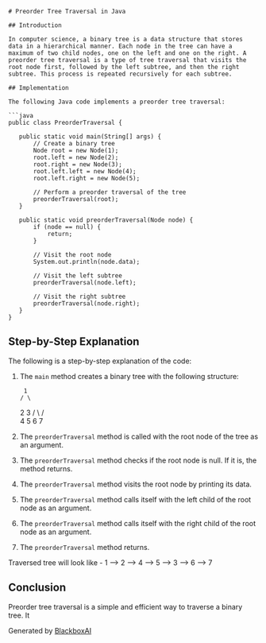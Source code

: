  ```
# Preorder Tree Traversal in Java

## Introduction

In computer science, a binary tree is a data structure that stores data in a hierarchical manner. Each node in the tree can have a maximum of two child nodes, one on the left and one on the right. A preorder tree traversal is a type of tree traversal that visits the root node first, followed by the left subtree, and then the right subtree. This process is repeated recursively for each subtree.

## Implementation

The following Java code implements a preorder tree traversal:

```java
public class PreorderTraversal {

    public static void main(String[] args) {
        // Create a binary tree
        Node root = new Node(1);
        root.left = new Node(2);
        root.right = new Node(3);
        root.left.left = new Node(4);
        root.left.right = new Node(5);

        // Perform a preorder traversal of the tree
        preorderTraversal(root);
    }

    public static void preorderTraversal(Node node) {
        if (node == null) {
            return;
        }

        // Visit the root node
        System.out.println(node.data);

        // Visit the left subtree
        preorderTraversal(node.left);

        // Visit the right subtree
        preorderTraversal(node.right);
    }
}
```

## Step-by-Step Explanation

The following is a step-by-step explanation of the code:

1. The `main` method creates a binary tree with the following structure:

        1
       / \
      2   3
     / \ / \
    4  5 6  7

2. The `preorderTraversal` method is called with the root node of the tree as an argument.

3. The `preorderTraversal` method checks if the root node is null. If it is, the method returns.

4. The `preorderTraversal` method visits the root node by printing its data.

5. The `preorderTraversal` method calls itself with the left child of the root node as an argument.

6. The `preorderTraversal` method calls itself with the right child of the root node as an argument.

7. The `preorderTraversal` method returns.

Traversed tree will look like - 1 --> 2 --> 4 --> 5 --> 3 --> 6 --> 7

## Conclusion

Preorder tree traversal is a simple and efficient way to traverse a binary tree. It

Generated by [BlackboxAI](https://www.useblackbox.ai)